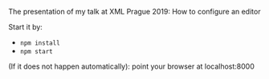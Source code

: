 The presentation of my talk at XML Prague 2019: How to configure an editor

Start it by:

* `npm install`
* `npm start`

(If it does not happen automatically): point your browser at localhost:8000
